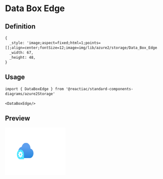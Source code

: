 # Data Box Edge

## Definition

```
{
  _style: 'image;aspect=fixed;html=1;points=[];align=center;fontSize=12;image=img/lib/azure2/storage/Data_Box_Edge.svg;strokeColor=none;',
  _width: 67,
  _height: 48,
}
```

## Usage

```
import { DataBoxEdge } from '@reactiac/standard-components-diagrams/azure2Storage'

<DataBoxEdge/>
```

## Preview

<img src="./data-box-edge.png" width="200"/>
